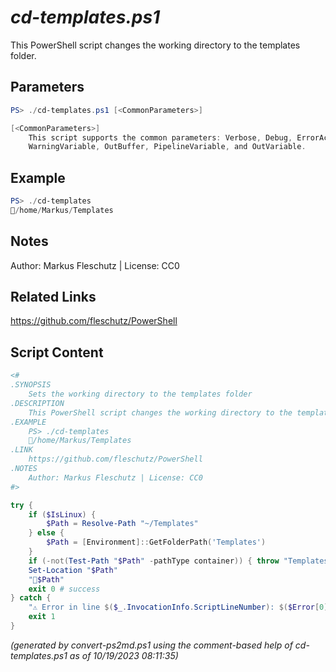 *cd-templates.ps1*
================

This PowerShell script changes the working directory to the templates folder.

Parameters
----------
```powershell
PS> ./cd-templates.ps1 [<CommonParameters>]

[<CommonParameters>]
    This script supports the common parameters: Verbose, Debug, ErrorAction, ErrorVariable, WarningAction, 
    WarningVariable, OutBuffer, PipelineVariable, and OutVariable.
```

Example
-------
```powershell
PS> ./cd-templates
📂/home/Markus/Templates

```

Notes
-----
Author: Markus Fleschutz | License: CC0

Related Links
-------------
https://github.com/fleschutz/PowerShell

Script Content
--------------
```powershell
<#
.SYNOPSIS
	Sets the working directory to the templates folder
.DESCRIPTION
	This PowerShell script changes the working directory to the templates folder.
.EXAMPLE
	PS> ./cd-templates
	📂/home/Markus/Templates
.LINK
	https://github.com/fleschutz/PowerShell
.NOTES
	Author: Markus Fleschutz | License: CC0
#>

try {
	if ($IsLinux) {
		$Path = Resolve-Path "~/Templates"
	} else {
		$Path = [Environment]::GetFolderPath('Templates')
	}
	if (-not(Test-Path "$Path" -pathType container)) { throw "Templates folder at 📂$Path doesn't exist (yet)" }
	Set-Location "$Path"
	"📂$Path"
	exit 0 # success
} catch {
	"⚠️ Error in line $($_.InvocationInfo.ScriptLineNumber): $($Error[0])"
	exit 1
}
```

*(generated by convert-ps2md.ps1 using the comment-based help of cd-templates.ps1 as of 10/19/2023 08:11:35)*

